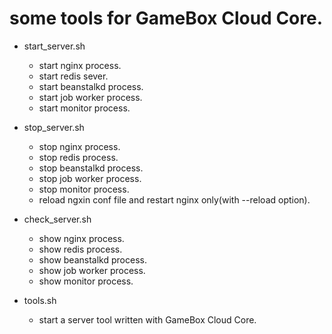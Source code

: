 # some tools for GameBox Cloud Core. 

-   start\_server.sh
    -   start nginx process.
    -   start redis sever.
    -   start beanstalkd process.
    -   start job worker process.
    -   start monitor process.

-   stop\_server.sh
    -   stop nginx process.
    -   stop redis process.
    -   stop beanstalkd process.
    -   stop job worker process. 
    -   stop monitor process.
    -   reload ngxin conf file and restart nginx only(with --reload option).

-   check\_server.sh
    -   show nginx process.
    -   show redis process.
    -   show beanstalkd process.
    -   show job worker process.
    -   show monitor process.

-   tools.sh
    -   start a server tool written with GameBox Cloud Core. 
